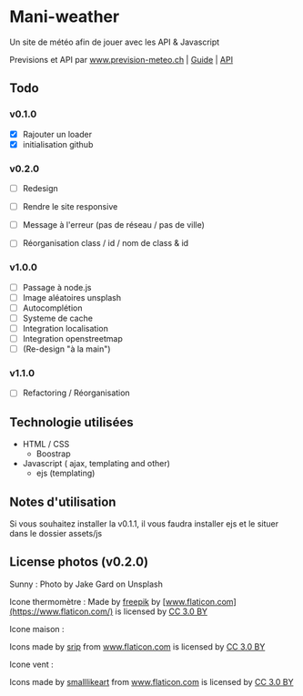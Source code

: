 # Mani-weather

Un site de météo afin de jouer avec les API & Javascript

Previsions et API par www.prevision-meteo.ch |
[Guide](https://www.prevision-meteo.ch/uploads/pdf/recuperation-donnees-meteo.pdf) |
[API](http://www.prevision-meteo.ch/services/json/ville)

## Todo

### v0.1.0

- [x] Rajouter un loader
- [x] initialisation github

### v0.2.0

- [ ] Redesign
- [ ] Rendre le site responsive
- [ ] Message à l'erreur (pas de réseau / pas de ville)
- [ ] Réorganisation class / id / nom de class & id


### v1.0.0

- [ ] Passage à node.js
- [ ] Image aléatoires unsplash
- [ ] Autocomplétion
- [ ] Systeme de cache
- [ ] Integration localisation
- [ ] Integration openstreetmap
- [ ] (Re-design "à la main")

### v1.1.0

- [ ] Refactoring / Réorganisation


## Technologie utilisées

- HTML / CSS
  - Boostrap
- Javascript ( ajax, templating and other)
  - ejs (templating)

## Notes d'utilisation

Si vous souhaitez installer la v0.1.1, il vous faudra installer ejs et le situer dans le dossier assets/js

## License photos (v0.2.0)

Sunny : Photo by Jake Gard on Unsplash

Icone thermomètre : Made by [freepik](https://www.freepik.com/) by [www.flaticon.com](https://www.flaticon.com/)  is licensed by [CC 3.0 BY](http://creativecommons.org/licenses/by/3.0/)

Icone maison : <div>Icons made by <a href="https://www.flaticon.com/authors/srip" title="srip">srip</a> from <a href="https://www.flaticon.com/"                 title="Flaticon">www.flaticon.com</a> is licensed by <a href="http://creativecommons.org/licenses/by/3.0/"                 title="Creative Commons BY 3.0" target="_blank">CC 3.0 BY</a></div>

Icone vent : <div>Icons made by <a href="https://www.flaticon.com/authors/smalllikeart" title="smalllikeart">smalllikeart</a> from <a href="https://www.flaticon.com/"                 title="Flaticon">www.flaticon.com</a> is licensed by <a href="http://creativecommons.org/licenses/by/3.0/"                 title="Creative Commons BY 3.0" target="_blank">CC 3.0 BY</a></div>